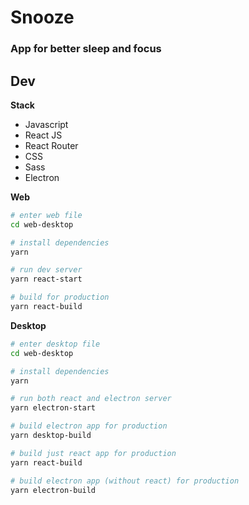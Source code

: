 # Snooze

### App for better sleep and focus

## Dev

**Stack**

-   Javascript
-   React JS
-   React Router
-   CSS
-   Sass
-   Electron

**Web**

```zsh
# enter web file
cd web-desktop

# install dependencies
yarn

# run dev server
yarn react-start

# build for production
yarn react-build

```

**Desktop**

```zsh
# enter desktop file
cd web-desktop

# install dependencies
yarn

# run both react and electron server
yarn electron-start

# build electron app for production
yarn desktop-build

# build just react app for production
yarn react-build

# build electron app (without react) for production
yarn electron-build
```
